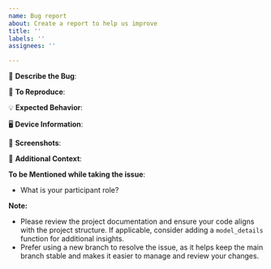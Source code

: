 ```yaml
---
name: Bug report
about: Create a report to help us improve
title: ''
labels: ''
assignees: ''

---
```


🐞 **Describe the Bug**:
<!-- A clear and concise description of what the bug is. -->

🔁 **To Reproduce**:
<!-- Steps to reproduce the behavior:
1. Go to '...'
2. Click on '...'
3. See the error
-->

💡 **Expected Behavior**:
<!-- A clear and concise description of what you expected to happen. -->

🖥️ **Device Information**:
<!-- Provide your device details.
- OS: [e.g. iOS, Windows]
- Browser: [e.g. Chrome, Safari]
- Version: [e.g. 22]
-->

📸 **Screenshots**:
<!-- If applicable, add screenshots to help explain your problem. -->

📄 **Additional Context**:
<!-- Add any other context about the problem here. -->

**To be Mentioned while taking the issue**:
- What is your participant role? <!-- (Mention the Open Source Program name. Eg. GSSOC, SSOC, Hacktoberfest, etc.) -->

<!-- Don't remove this while submitting the issue -->
**Note:**
- Please review the project documentation and ensure your code aligns with the project structure. If applicable, consider adding a `model_details` function for additional insights.
- Prefer using a new branch to resolve the issue, as it helps keep the main branch stable and makes it easier to manage and review your changes.